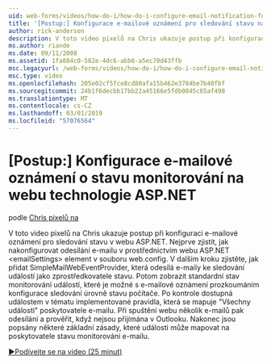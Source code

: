 ```yaml
---
uid: web-forms/videos/how-do-i/how-do-i-configure-email-notification-for-health-monitoring-on-an-aspnet-web-site
title: '[Postup:] Konfigurace e-mailové oznámení pro sledování stavu na webu ASP.NET | Dokumentace Microsoftu'
author: rick-anderson
description: V toto video pixelů na Chris ukazuje postup při konfiguraci e-mailové oznámení pro sledování stavu v webu ASP.NET. Nejdříve si projděte postupy konfigurace zasílání e...
ms.author: riande
ms.date: 09/11/2008
ms.assetid: 1fa884c0-582e-4dc6-abb6-a5ec70d43ffb
msc.legacyurl: /web-forms/videos/how-do-i/how-do-i-configure-email-notification-for-health-monitoring-on-an-aspnet-web-site
msc.type: video
ms.openlocfilehash: 205e02cf5fce8cd80afa15b462e3784be7b40fbf
ms.sourcegitcommit: 24b1f6decbb17bb22a45166e5fdb0845c65af498
ms.translationtype: MT
ms.contentlocale: cs-CZ
ms.lasthandoff: 03/01/2019
ms.locfileid: "57076564"
---
```

<a name="how-do-i-configure-email-notification-for-health-monitoring-on-an-aspnet-web-site"></a>[Postup:] Konfigurace e-mailové oznámení o stavu monitorování na webu technologie ASP.NET
====================
podle [Chris pixelů na](https://twitter.com/chrispels)

V toto video pixelů na Chris ukazuje postup při konfiguraci e-mailové oznámení pro sledování stavu v webu ASP.NET. Nejprve zjistit, jak nakonfigurovat odesílání e-mailu v prostřednictvím webu ASP.NET &lt;emailSettings&gt; element v souboru web.config. V dalším kroku zjistěte, jak přidat SimpleMailWebEventProvider, která odesílá e-maily ke sledování událostí jako zprostředkovatele stavu. Potom zobrazit standardní stav monitorování událostí, které je možné s e-mailové oznámení prozkoumáním konfigurace sledování úrovně stavu počítače. Po kontrole dostupná událostem v tématu implementované pravidla, která se mapuje "Všechny události" poskytovatele e-mailu. Při spuštění webu několik e-mailů pak odesílání a prověřit, když nejsou přijímána v Outlooku. Nakonec jsou popsány některé základní zásady, které události může mapovat na poskytovatele stavu monitorování e-mailu.

[&#9654;Podívejte se na video (25 minut)](https://channel9.msdn.com/Blogs/ASP-NET-Site-Videos/how-do-i-configure-email-notification-for-health-monitoring-on-an-aspnet-web-site)
